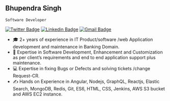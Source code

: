 ## Bhupendra Singh 
    Software Developer 

[![Twitter Badge](https://img.shields.io/badge/-@Bhupi2508-1ca0f1?style=flat-square&labelColor=1ca0f1&logo=twitter&logoColor=white&link=https://twitter.com/bhupi2508)](https://twitter.com/bhupi2508)   [![Linkedin Badge](https://img.shields.io/badge/-BhupendraSingh-blue?style=flat-square&logo=Linkedin&logoColor=white&link=https://www.linkedin.com/in/bhupendra-singh-3a545313a/)](https://www.linkedin.com/in/bhupendra-singh-3a545313a/) [![Gmail Badge](https://img.shields.io/badge/-bhupendrasingh.ec18@gmail.com-c14438?style=flat-square&logo=Gmail&logoColor=white&link=mailto:bhupendrasingh.ec18@gmail.com)](mailto:bhupendrasingh.ec18@gmail.com)



- 🎓 2+ years of experience in IT Product/software /web Application development and maintenance in Banking Domain.
- 🔭 Expertise in Software Development, Enhancement and Customization as per client’s requirements and end to end application support plus maintenance.
- 💻 Expertise in fixing Bugs or Defects and solving tickets /change Request-CR.
- ✍ Hands on Experience in Angular, Nodejs, GraphQL, Reactjs, Elastic Search, MongoDB, Redis, Git, ES6, HTML, CSS, Jenkins, AWS S3 bucket and AWS EC2 instance.
